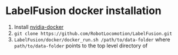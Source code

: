 # LabelFusion docker installation
1. Install [nvidia-docker](https://github.com/NVIDIA/nvidia-docker)
2. `git clone https://github.com/RobotLocomotion/LabelFusion.git`
3. `LabelFusion/docker/docker_run.sh /path/to/data-folder` where `path/to/data-folder` points to the top level directory of
